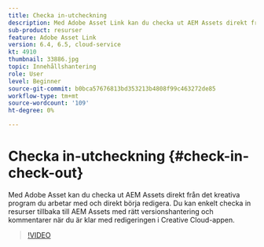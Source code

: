 ```yaml
---
title: Checka in-utcheckning
description: Med Adobe Asset Link kan du checka ut AEM Assets direkt från det kreativa program du arbetar i och börja redigera direkt. Du kan enkelt checka in resurser tillbaka till AEM Assets med rätt versionshantering och kommentarer när du är klar med redigeringen i Creative Cloud-appen.
sub-product: resurser
feature: Adobe Asset Link
version: 6.4, 6.5, cloud-service
kt: 4910
thumbnail: 33886.jpg
topic: Innehållshantering
role: User
level: Beginner
source-git-commit: b0bca57676813bd353213b4808f99c463272de85
workflow-type: tm+mt
source-wordcount: '109'
ht-degree: 0%

---
```



# Checka in-utcheckning {#check-in-check-out}

Med Adobe Asset kan du checka ut AEM Assets direkt från det kreativa program du arbetar med och direkt börja redigera. Du kan enkelt checka in resurser tillbaka till AEM Assets med rätt versionshantering och kommentarer när du är klar med redigeringen i Creative Cloud-appen.

>[!VIDEO](https://video.tv.adobe.com/v/33886/?quality=12)
